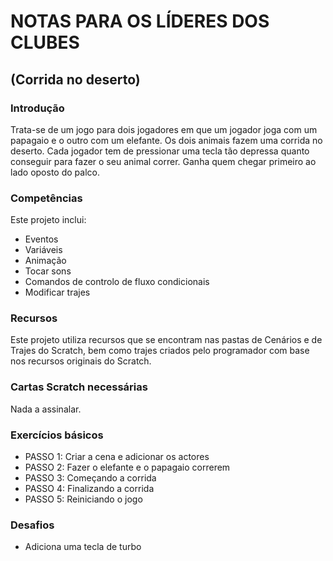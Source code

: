 # NOTAS PARA OS LÍDERES DOS CLUBES
## (Corrida no deserto)

### Introdução

Trata-se de um jogo para dois jogadores em que um jogador joga com um papagaio
e o outro com um elefante. Os dois animais fazem uma corrida no deserto. Cada
jogador tem de pressionar uma tecla tão depressa quanto conseguir para fazer o
seu animal correr. Ganha quem chegar primeiro ao lado oposto do palco.

### Competências

Este projeto inclui:
* Eventos
* Variáveis
* Animação
* Tocar sons
* Comandos de controlo de fluxo condicionais
* Modificar trajes

### Recursos

Este projeto utiliza recursos que se encontram nas pastas de Cenários e de
Trajes do Scratch, bem como trajes criados pelo programador com base nos
recursos originais do Scratch.

### Cartas Scratch necessárias

Nada a assinalar.

### Exercícios básicos

- PASSO 1: Criar a cena e adicionar os actores
- PASSO 2: Fazer o elefante e o papagaio correrem
- PASSO 3: Começando a corrida
- PASSO 4: Finalizando a corrida
- PASSO 5: Reiniciando o jogo

### Desafios

- Adiciona uma tecla de turbo